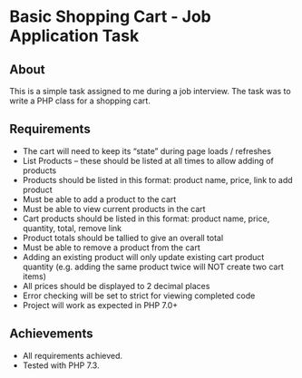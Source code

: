 <h1>Basic Shopping Cart - Job Application Task</h1>
<h2>About</h2>
This is a simple task assigned to me during a job interview. The task was to write a PHP class for a shopping cart.

<h2>Requirements</h2>
  <ul>
    <li>The cart will need to keep its “state” during page loads / refreshes</li>
    <li>List Products – these should be listed at all times to allow adding of products</li>
    <li>Products should be listed in this format: product name, price, link to add product</li>
    <li>Must be able to add a product to the cart</li>
    <li>Must be able to view current products in the cart</li>
    <li>Cart products should be listed in this format: product name, price, quantity, total, remove link</li>
    <li>Product totals should be tallied to give an overall total</li>
    <li>Must be able to remove a product from the cart</li>
    <li>Adding an existing product will only update existing cart product quantity (e.g. adding the same product twice will NOT create two cart items)</li>
    <li>All prices should be displayed to 2 decimal places</li>
    <li>Error checking will be set to strict for viewing completed code</li>
    <li>Project will work as expected in PHP 7.0+</li>
  </ul>
  
  <h2>Achievements</h2>
    <ul>
      <li>All requirements achieved.</li>
      <li>Tested with PHP 7.3.</li>
    </ul>
